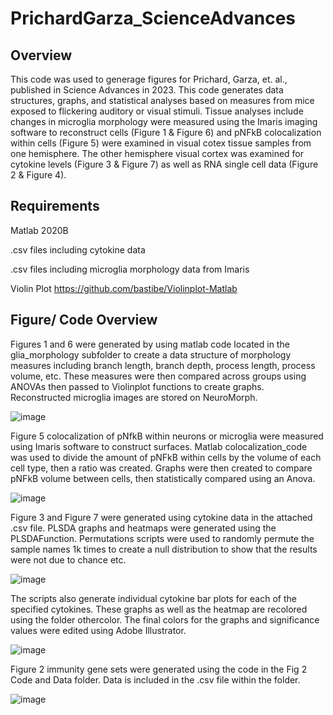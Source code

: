 # PrichardGarza_ScienceAdvances

## Overview
This code was used to generage figures for Prichard, Garza, et. al., published in Science Advances in 2023. This code generates data structures, graphs, and statistical analyses based on measures from mice exposed to flickering auditory or visual stimuli. Tissue analyses include changes in microglia morphology were measured using the Imaris imaging software to reconstruct cells (Figure 1 & Figure 6) and pNFkB colocalization within cells (Figure 5) were examined in visual cotex tissue samples from one hemisphere. The other hemisphere visual cortex was examined for cytokine levels (Figure 3 & Figure 7) as well as RNA single cell data (Figure 2 & Figure 4). 

## Requirements
Matlab 2020B

.csv files including cytokine data

.csv files including microglia morphology data from Imaris

Violin Plot https://github.com/bastibe/Violinplot-Matlab

## Figure/ Code Overview
Figures 1 and 6 were generated by using matlab code located in the glia_morphology subfolder to create a data structure of morphology measures including branch length, branch depth, process length, process volume, etc.
These measures were then compared across groups using ANOVAs then passed to Violinplot functions to create graphs. Reconstructed microglia images are stored on NeuroMorph.

![image](https://github.com/singerlabgt/PrichardGarza_ScienceAdvances/assets/57195922/052c7b07-198e-4fb9-a755-c3a7120c73db)

Figure 5 colocalization of pNfkB within neurons or microglia were measured using Imaris software to construct surfaces. Matlab colocalization_code was used to divide the amount of pNFkB within cells by the volume of each cell type, then a ratio was created. Graphs were then created to compare pNFkB volume between cells, then statistically compared using an Anova. 

![image](https://github.com/singerlabgt/PrichardGarza_ScienceAdvances/assets/57195922/daf7324b-10f2-41ff-9337-901684e1b2c8)

Figure 3 and Figure 7 were generated using cytokine data in the attached .csv file.  PLSDA graphs and heatmaps were generated using the PLSDAFunction. Permutations scripts were used to randomly permute the sample names 1k times to create a null distribution to show that the results were not due to chance etc. 

![image](https://github.com/singerlabgt/PrichardGarza_ScienceAdvances/assets/57195922/dc4f04e0-281e-4014-85d1-ca808776d794)

The scripts also generate individual cytokine bar plots for each of the specified cytokines. These graphs as well as the heatmap are recolored using the folder othercolor. The final colors for the graphs and significance values were edited using Adobe Illustrator.

![image](https://github.com/singerlabgt/PrichardGarza_ScienceAdvances/assets/57195922/5e9d04fb-6e47-4aac-b2cd-4ab5e2885c04)

Figure 2 immunity gene sets were generated using the code in the Fig 2 Code and Data folder. Data is included in the .csv file within the folder. 

![image](https://github.com/singerlabgt/PrichardGarza_ScienceAdvances/assets/57195922/260ee468-c1b7-4f43-823f-03f7051257af)







